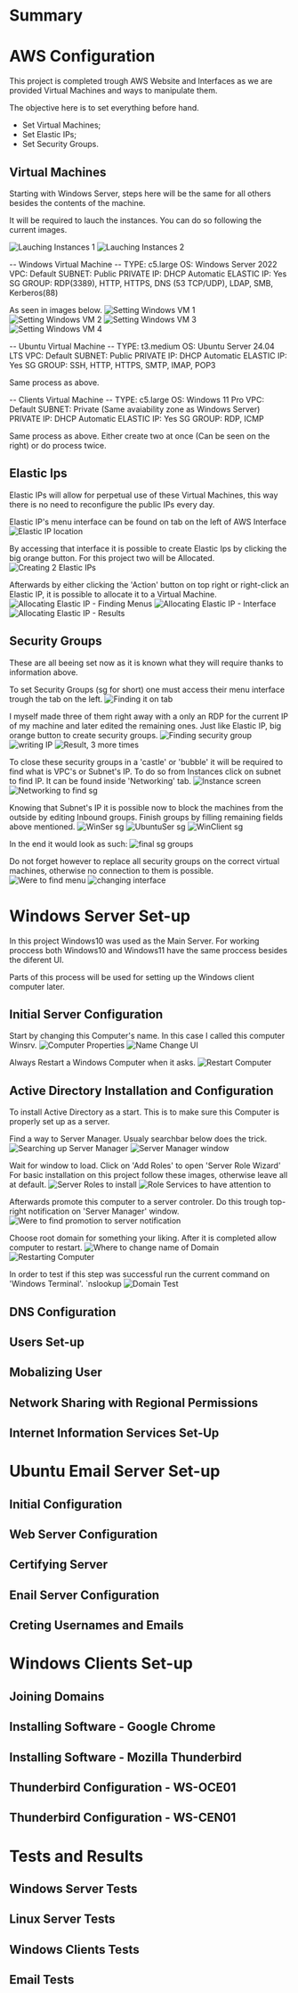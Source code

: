 # Summary


# AWS Configuration

This project is completed trough AWS Website and Interfaces as we are provided Virtual Machines and ways to manipulate them.

The objective here is to set everything before hand.
- Set Virtual Machines;
- Set Elastic IPs;
- Set Security Groups.

## Virtual Machines

Starting with Windows Server, steps here will be the same for all others besides the contents of the machine.

It will be required to lauch the instances.
You can do so following the current images.

![Lauching Instances 1](/Images/Screenshots%20AWS/WinServer/AWS_1.png)
![Lauching Instances 2](/Images/Screenshots%20AWS/WinServer/AWS_2.png)


-- Windows Virtual Machine --
TYPE: c5.large
OS: Windows Server 2022
VPC: Default
SUBNET: Public
PRIVATE IP: DHCP Automatic
ELASTIC IP: Yes
SG GROUP: RDP(3389), HTTP, HTTPS, DNS (53 TCP/UDP), LDAP, SMB, Kerberos(88)

As seen in images below.
![Setting Windows VM 1](/Images/Screenshots%20AWS/WinServer/AWS_3.png)
![Setting Windows VM 2](/Images/Screenshots%20AWS/WinServer/AWS_4.png)
![Setting Windows VM 3](/Images/Screenshots%20AWS/WinServer/AWS_5.png)
![Setting Windows VM 4](/Images/Screenshots%20AWS/WinServer/AWS_6.png)

-- Ubuntu Virtual Machine --
TYPE: t3.medium
OS: Ubuntu Server 24.04 LTS
VPC: Default
SUBNET: Public
PRIVATE IP: DHCP Automatic
ELASTIC IP: Yes
SG GROUP: SSH, HTTP, HTTPS, SMTP, IMAP, POP3

Same process as above.

-- Clients Virtual Machine --
TYPE: c5.large
OS: Windows 11 Pro
VPC: Default
SUBNET: Private (Same avaiability zone as Windows Server)
PRIVATE IP: DHCP Automatic
ELASTIC IP: Yes
SG GROUP: RDP, ICMP

Same process as above.
Either create two at once (Can be seen on the right) or do process twice.

## Elastic Ips

Elastic IPs will allow for perpetual use of these Virtual Machines, this way there is no need to reconfigure the public IPs every day.

Elastic IP's menu interface can be found on tab on the left of AWS Interface
![Elastic IP location](/Images/Screenshots%20AWS/Elastic_IP/AWS_7.png)

By accessing that interface it is possible to create Elastic Ips by clicking the big orange button. For this project two will be Allocated.
![Creating 2 Elastic IPs](/Images/Screenshots%20AWS/Elastic_IP/AWS_9.png)

Afterwards by either clicking the 'Action' button on top right or right-click an Elastic IP, it is possible to allocate it to a Virtual Machine.
![Allocating Elastic IP - Finding Menus](/Images/Screenshots%20AWS/Elastic_IP/AWS_14.png)
![Allocating Elastic IP - Interface](/Images/Screenshots%20AWS/Elastic_IP/AWS_15.png)
![Allocating Elastic IP - Results](/Images/Screenshots%20AWS/Elastic_IP/AWS_16.png)

## Security Groups

These are all beeing set now as it is known what they will require thanks to information above.

To set Security Groups (sg for short) one must access their menu interface trough the tab on the left.
![Finding it on tab](/Images/Screenshots%20AWS/SecurityGroups/AWS_22.png)

I myself made three of them right away with a only an RDP for the current IP of my machine and later edited the remaining ones.
Just like Elastic IP, big orange button to create security groups.
![Finding security group](/Images/Screenshots%20AWS/SecurityGroups/AWS_23.png)
![writing IP](/Images/Screenshots%20AWS/SecurityGroups/AWS_25.png)
![Result, 3 more times](/Images/Screenshots%20AWS/SecurityGroups/AWS_27.png)

To close these security groups in a 'castle' or 'bubble' it will be required to find what is VPC's or Subnet's IP.
To do so from Instances click on subnet to find IP. It can be found inside 'Networking' tab.
![Instance screen](/Images/Screenshots%20AWS/SecurityGroups/AWS_28.png)
![Networking to find sg](/Images/Screenshots%20AWS/SecurityGroups/AWS_29.png)

Knowing that Subnet's IP it is possible now to block the machines from the outside by editing Inbound groups.
Finish groups by filling remaining fields above mentioned.
![WinSer sg](/Images/Screenshots%20AWS/SecurityGroups/AWS_30.png)
![UbuntuSer sg](/Images/Screenshots%20AWS/SecurityGroups/AWS_31.png)
![WinClient sg](/Images/Screenshots%20AWS/SecurityGroups/AWS_32.png)

In the end it would look as such:
![final sg groups](/Images/Screenshots%20AWS/SecurityGroups/AWS_33.png)

Do not forget however to replace all security groups on the correct virtual machines, otherwise no connection to them is possible.
![Were to find menu](/Images/Screenshots%20AWS/SecurityGroups/AWS_34.png)
![changing interface](/Images/Screenshots%20AWS/SecurityGroups/AWS_35.png)

# Windows Server Set-up

In this project Windows10 was used as the Main Server.
For working proccess both Windows10 and Windows11 have the same proccess besides the diferent UI.

Parts of this process will be used for setting up the Windows client computer later.

## Initial Server Configuration

Start by changing this Computer's name.
In this case I called this computer Winsrv.
![Computer Properties](/Images/WinServer/InitialSetup/2.png)
![Name Change UI](/Images/WinServer/InitialSetup/3.png)

Always Restart a Windows Computer when it asks.
![Restart Computer](/Images/WinServer/InitialSetup/4.png)

## Active Directory Installation and Configuration

To install Active Directory as a start.
This is to make sure this Computer is properly set up as a server.

Find a way to Server Manager. Usualy searchbar below does the trick.
![Searching up Server Manager](/Images/WinServer/ADInstall/WinSer_5.png)
![Server Manager window](/Images/WinServer/ADInstall/WinSer_6.png)

Wait for window to load.
Click on 'Add Roles' to open 'Server Role Wizard'
For basic installation on this project follow these images, otherwise leave all at default.
![Server Roles to install](/Images/WinServer/ADInstall/WinSer_7.png)
![Role Services to have attention to](/Images/WinServer/ADInstall/WinSer_8.png)

Afterwards promote this computer to a server controler. Do this trough top-right notification on 'Server Manager' window.
![Were to find promotion to server notification](/Images/WinServer/ADInstall/WinSer_11.png)

Choose root domain for something your liking. After it is completed allow computer to restart.
![Where to change name of Domain](/Images/WinServer/ADInstall/WinSer_13.png)
![Restarting Computer](/Images/WinServer/ADInstall/WinSer_15.png)

In order to test if this step was successful run the current command on 'Windows Terminal'.
`nslookup <DNS>
![Domain Test](/Images/WinServer/ADInstall/WinSer_17.png)

## DNS Configuration

## Users Set-up

## Mobalizing User

## Network Sharing with Regional Permissions

## Internet Information Services Set-Up 


# Ubuntu Email Server Set-up

## Initial Configuration

## Web Server Configuration

## Certifying Server

## Enail Server Configuration

## Creting Usernames and Emails


# Windows Clients Set-up

## Joining Domains

## Installing Software - Google Chrome

## Installing Software - Mozilla Thunderbird

## Thunderbird Configuration - WS-OCE01

## Thunderbird Configuration - WS-CEN01


# Tests and Results

## Windows Server Tests

## Linux Server Tests

## Windows Clients Tests


## Email Tests

